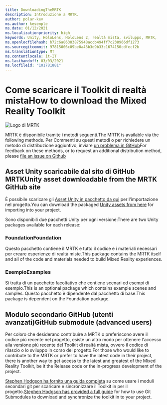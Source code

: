 ```yaml
---
title: DownloadingTheMRTK
description: Introduzione a MRTK.
author: polar-kev
ms.author: kesemple
ms.date: 01/12/2021
ms.localizationpriority: high
keywords: Unity, HoloLens, HoloLens 2, realtà mista, sviluppo, MRTK,
ms.openlocfilehash: b72c6a86383875948accb494ff7c238966df1273
ms.sourcegitcommit: 97815006c09be0a43b3d9b33c1674150cdfecf2b
ms.translationtype: MT
ms.contentlocale: it-IT
ms.lasthandoff: 03/03/2021
ms.locfileid: "101781881"
---
```

# <a name="how-to-download-the-mixed-reality-toolkit"></a><span data-ttu-id="0a8e9-104">Come scaricare il Toolkit di realtà mista</span><span class="sxs-lookup"><span data-stu-id="0a8e9-104">How to download the Mixed Reality Toolkit</span></span>

![Logo di MRTK](../features//Images/MRTK_Logo_Rev.png)

<span data-ttu-id="0a8e9-106">MRTK è disponibile tramite i metodi seguenti.</span><span class="sxs-lookup"><span data-stu-id="0a8e9-106">The MRTK is available via the following methods.</span></span> <span data-ttu-id="0a8e9-107">Per Commenti su questi metodi o per richiedere un metodo di distribuzione aggiuntivo, inviare [un problema in GitHub](https://github.com/Microsoft/MixedRealityToolkit-Unity/issues/new/choose)</span><span class="sxs-lookup"><span data-stu-id="0a8e9-107">For feedback on these methods, or to request an additional distribution method, please [file an issue on Github](https://github.com/Microsoft/MixedRealityToolkit-Unity/issues/new/choose)</span></span>

## <a name="unity-asset-downloadable-from-the-mrtk-github-site"></a><span data-ttu-id="0a8e9-108">Asset Unity scaricabile dal sito di GitHub MRTK</span><span class="sxs-lookup"><span data-stu-id="0a8e9-108">Unity asset downloadable from the MRTK GitHub site</span></span>

<span data-ttu-id="0a8e9-109">È possibile scaricare gli [Asset Unity in pacchetto da qui](https://github.com/Microsoft/MixedRealityToolkit-Unity/releases) per l'importazione nel progetto.</span><span class="sxs-lookup"><span data-stu-id="0a8e9-109">You can download the packaged [Unity assets from here](https://github.com/Microsoft/MixedRealityToolkit-Unity/releases) for importing into your project.</span></span>

<span data-ttu-id="0a8e9-110">Sono disponibili due pacchetti Unity per ogni versione:</span><span class="sxs-lookup"><span data-stu-id="0a8e9-110">There are two Unity packages available for each release:</span></span>

### <a name="foundation"></a><span data-ttu-id="0a8e9-111">Foundation</span><span class="sxs-lookup"><span data-stu-id="0a8e9-111">Foundation</span></span>

<span data-ttu-id="0a8e9-112">Questo pacchetto contiene il MRTK e tutto il codice e i materiali necessari per creare esperienze di realtà miste.</span><span class="sxs-lookup"><span data-stu-id="0a8e9-112">This package contains the MRTK itself and all of the code and materials needed to build Mixed Reality experiences.</span></span>

### <a name="examples"></a><span data-ttu-id="0a8e9-113">Esempio</span><span class="sxs-lookup"><span data-stu-id="0a8e9-113">Examples</span></span>

<span data-ttu-id="0a8e9-114">Si tratta di un pacchetto facoltativo che contiene scenari ed esempi di esempio.</span><span class="sxs-lookup"><span data-stu-id="0a8e9-114">This is an optional package which contains example scenes and samples.</span></span> <span data-ttu-id="0a8e9-115">Questo pacchetto è dipendente dal pacchetto di base.</span><span class="sxs-lookup"><span data-stu-id="0a8e9-115">This package is dependent on the Foundation package.</span></span>

## <a name="github-submodule-advanced-users"></a><span data-ttu-id="0a8e9-116">Modulo secondario GitHub (utenti avanzati)</span><span class="sxs-lookup"><span data-stu-id="0a8e9-116">GitHub submodule (advanced users)</span></span>

<span data-ttu-id="0a8e9-117">Per coloro che desiderano contribuire a MRTK o preferiscono avere il codice più recente nel progetto, esiste un altro modo per ottenere l'accesso alla versione più recente del Toolkit di realtà mista, ovvero il codice di rilascio o lo sviluppo in corso del progetto.</span><span class="sxs-lookup"><span data-stu-id="0a8e9-117">For those who would like to contribute to the MRTK or prefer to have the latest code in their project, there is another way to get access to the latest and greatest of the Mixed Reality Toolkit, be it the Release code or the in-progress development of the project.</span></span>

<span data-ttu-id="0a8e9-118">[Stephen Hodgson ha fornito una guida completa](https://www.rageagainstthepixel.com/expert-import-mrtk/) su come usare i moduli secondari git per scaricare e sincronizzare il Toolkit in per il progetto.</span><span class="sxs-lookup"><span data-stu-id="0a8e9-118">[Stephen Hodgson has provided a full guide](https://www.rageagainstthepixel.com/expert-import-mrtk/) for how to use Git Submodules to download and synchronize the toolkit in to your project.</span></span>
